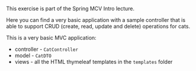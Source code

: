 This exercise is part of the Spring MCV Intro lecture.

Here you can find a very basic application
with a sample controller that is able to support CRUD 
(create, read, update and delete) operations for cats.

This is a very basic MVC application:

* controller - ``CatController``
* model - ``CatDTO``
* views - all the HTML thymeleaf templates in the ``templates`` folder
